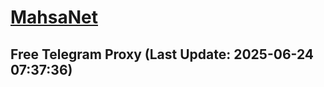 
# [MahsaNet](https://t.me/mahsa_net)
## Free Telegram Proxy (Last Update: 2025-06-24 07:37:36)

    